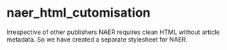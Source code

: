 # naer_html_cutomisation
Irrespective of other publishers NAER requires clean HTML without article metadata. So we have created a separate stylesheet for NAER.

